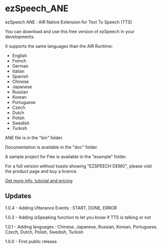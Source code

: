 # ezSpeech_ANE

ezSpeech ANE : AIR Native Extension for Text To Speech (TTS)

You can download and use this free version of ezSpeech in your developments.

It supports the same languages than the AIR Runtime:
- English
- French
- German
- Italian
- Spanish
- Chinese
- Japanese
- Russian
- Korean
- Portuguese
- Czech
- Dutch
- Polish
- Swedish
- Turkish

ANE file is in the "bin" folder.

Documentation is available in the "doc" folder.

A sample project for Flex is available in the "example" folder.

For a full version without toasts showing "EZSPEECH DEMO", please visit the product page and buy a licence.

<a href="http://fabricemontfort.com/product/ezspeech-ane-air-native-extension/">Get more info, tutorial and pricing</a>

## Updates

1.0.4 - Adding Utterance Events : START, DONE, ERROR

1.0.3 - Adding isSpeaking function to let you know if TTS is talking or not

1.0.1 - Adding languages : Chinese, Japanese, Russian, Korean, Portuguese, Czech, Dutch, Polish, Swedish, Turkish

1.0.0 - First public release